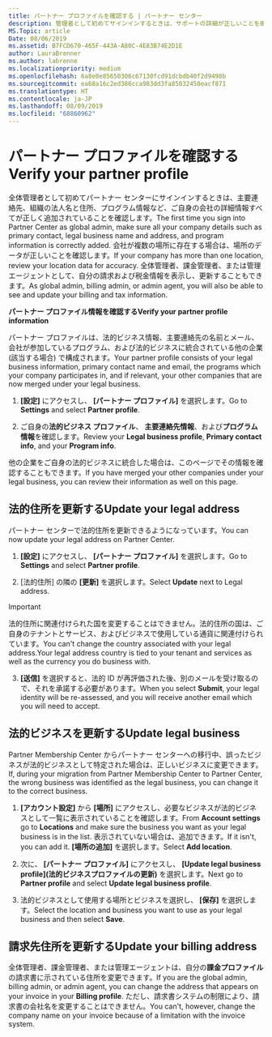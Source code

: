 ```yaml
---
title: パートナー プロファイルを確認する | パートナー センター
description: 管理者として初めてサインインするときは、サポートの詳細が正しいことを確認し、適宜、税金の除外を申告すると共に、貴社のプロファイルの連絡先情報を確認してください。
MS.Topic: article
Date: 08/06/2019
ms.assetid: B7FCD670-465F-443A-A80C-4E83B74E2D1E
author: LauraBrenner
ms.author: labrenne
ms.localizationpriority: medium
ms.openlocfilehash: 6a8e8e85650306c67130fcd91dcbdb40f2d9498b
ms.sourcegitcommit: ea68a16c2ed386cca983dd3fa85032450eacf871
ms.translationtype: HT
ms.contentlocale: ja-JP
ms.lasthandoff: 08/09/2019
ms.locfileid: "68860962"
---
```

# <a name="verify-your-partner-profile"></a><span data-ttu-id="6bc7d-103">パートナー プロファイルを確認する</span><span class="sxs-lookup"><span data-stu-id="6bc7d-103">Verify your partner profile</span></span>

<span data-ttu-id="6bc7d-104">全体管理者として初めてパートナー センターにサインインするときは、主要連絡先、組織の法人名と住所、プログラム情報など、ご自身の会社の詳細情報すべてが正しく追加されていることを確認します。</span><span class="sxs-lookup"><span data-stu-id="6bc7d-104">The first time you sign into Partner Center as  global admin, make sure all your company details such as primary contact, legal business name and address, and program information is correctly added.</span></span> <span data-ttu-id="6bc7d-105">会社が複数の場所に存在する場合は、場所のデータが正しいことを確認します。</span><span class="sxs-lookup"><span data-stu-id="6bc7d-105">If your company has more than one location, review your location data for accuracy.</span></span> <span data-ttu-id="6bc7d-106">全体管理者、課金管理者、または管理エージェントとして、自分の請求および税金情報を表示し、更新することもできます。</span><span class="sxs-lookup"><span data-stu-id="6bc7d-106">As global admin, billing admin, or admin agent, you will also be able to see and update your billing and tax information.</span></span> 

<span data-ttu-id="6bc7d-107">**パートナー プロファイル情報を確認する**</span><span class="sxs-lookup"><span data-stu-id="6bc7d-107">**Verify your partner profile information**</span></span>

<span data-ttu-id="6bc7d-108">パートナー プロファイルは、法的ビジネス情報、主要連絡先の名前とメール、会社が参加しているプログラム、および法的ビジネスに統合されている他の企業 (該当する場合) で構成されます。</span><span class="sxs-lookup"><span data-stu-id="6bc7d-108">Your partner profile consists of your legal business information, primary contact name and email, the programs which your company participates in, and if relevant, your other companies that are now merged under your legal business.</span></span>

1.  <span data-ttu-id="6bc7d-109">**[設定]** にアクセスし、 **[パートナー プロファイル]** を選択します。</span><span class="sxs-lookup"><span data-stu-id="6bc7d-109">Go to **Settings** and select **Partner profile**.</span></span>

2.  <span data-ttu-id="6bc7d-110">ご自身の**法的ビジネス プロファイル**、 **主要連絡先情報**、および**プログラム情報**を確認します。</span><span class="sxs-lookup"><span data-stu-id="6bc7d-110">Review your **Legal business profile**, **Primary contact info**, and your **Program info**.</span></span>

<span data-ttu-id="6bc7d-111">他の企業をご自身の法的ビジネスに統合した場合は、このページでその情報を確認することもできます。</span><span class="sxs-lookup"><span data-stu-id="6bc7d-111">If you have merged your other companies under your legal business, you can review their information as well on this page.</span></span>

## <a name="update-your-legal-address"></a><span data-ttu-id="6bc7d-112">法的住所を更新する</span><span class="sxs-lookup"><span data-stu-id="6bc7d-112">Update your legal address</span></span>

<span data-ttu-id="6bc7d-113">パートナー センターで法的住所を更新できるようになっています。</span><span class="sxs-lookup"><span data-stu-id="6bc7d-113">You can now update your legal address on Partner Center.</span></span>

1. <span data-ttu-id="6bc7d-114">**[設定]** にアクセスし、 **[パートナー プロファイル]** を選択します。</span><span class="sxs-lookup"><span data-stu-id="6bc7d-114">Go to **Settings** and select **Partner profile**.</span></span> 

2. <span data-ttu-id="6bc7d-115">[法的住所] の隣の **[更新]** を選択します。</span><span class="sxs-lookup"><span data-stu-id="6bc7d-115">Select **Update** next to Legal address.</span></span> 

>[!Important]
><span data-ttu-id="6bc7d-116">法的住所に関連付けられた国を変更することはできません。法的住所の国は、ご自身のテナントとサービス、およびビジネスで使用している通貨に関連付けられています。</span><span class="sxs-lookup"><span data-stu-id="6bc7d-116">You can't change the country associated with your legal address.Your legal address country is tied to your tenant and services as well as the currency you do business with.</span></span> 

3. <span data-ttu-id="6bc7d-117">**[送信]** を選択すると、法的 ID が再評価された後、別のメールを受け取るので、それを承諾する必要があります。</span><span class="sxs-lookup"><span data-stu-id="6bc7d-117">When you select **Submit**, your legal identity will be re-assessed, and you will receive another email which you will need to accept.</span></span>

## <a name="update-legal-business"></a><span data-ttu-id="6bc7d-118">法的ビジネスを更新する</span><span class="sxs-lookup"><span data-stu-id="6bc7d-118">Update legal business</span></span>

<span data-ttu-id="6bc7d-119">Partner Membership Center からパートナー センターへの移行中、誤ったビジネスが法的ビジネスとして特定された場合は、正しいビジネスに変更できます。</span><span class="sxs-lookup"><span data-stu-id="6bc7d-119">If, during your migration from Partner Membership Center to Partner Center, the wrong business was identified as the legal business, you can change it to the correct business.</span></span>

1. <span data-ttu-id="6bc7d-120">**[アカウント設定]** から **[場所]** にアクセスし、必要なビジネスが法的ビジネスとして一覧に表示されていることを確認します。</span><span class="sxs-lookup"><span data-stu-id="6bc7d-120">From **Account settings** go to **Locations** and make sure the business you want as your legal business is in the list.</span></span> <span data-ttu-id="6bc7d-121">表示されていない場合は、追加できます。</span><span class="sxs-lookup"><span data-stu-id="6bc7d-121">If it isn't, you can add it.</span></span> <span data-ttu-id="6bc7d-122">**[場所の追加]** を選択します。</span><span class="sxs-lookup"><span data-stu-id="6bc7d-122">Select **Add location**.</span></span>

2.  <span data-ttu-id="6bc7d-123">次に、 **[パートナー プロファイル]** にアクセスし、 **[Update legal business profile]\(法的ビジネスプロファイルの更新\)** を選択します。</span><span class="sxs-lookup"><span data-stu-id="6bc7d-123">Next go to **Partner profile** and select **Update legal business profile**.</span></span>

3.  <span data-ttu-id="6bc7d-124">法的ビジネスとして使用する場所とビジネスを選択し、 **[保存]** を選択します。</span><span class="sxs-lookup"><span data-stu-id="6bc7d-124">Select the location and business you want to use as your legal business and then select **Save**.</span></span>

## <a name="update-your-billing-address"></a><span data-ttu-id="6bc7d-125">請求先住所を更新する</span><span class="sxs-lookup"><span data-stu-id="6bc7d-125">Update your billing address</span></span>

<span data-ttu-id="6bc7d-126">全体管理者、課金管理者、または管理エージェントは、自分の**課金プロファイル**の請求書に示されている住所を変更できます。</span><span class="sxs-lookup"><span data-stu-id="6bc7d-126">If you are the global admin, billing admin, or admin agent, you can change the address that appears on your invoice in your **Billing profile**.</span></span> <span data-ttu-id="6bc7d-127">ただし、請求書システムの制限により、請求書の会社名を変更することはできません。</span><span class="sxs-lookup"><span data-stu-id="6bc7d-127">You can't, however, change the company name on your invoice because of a limitation with the invoice system.</span></span>

 



